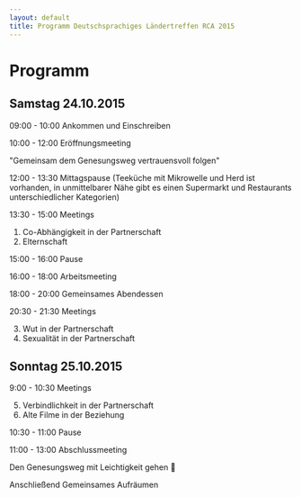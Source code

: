 ```yaml
---
layout: default
title: Programm Deutschsprachiges Ländertreffen RCA 2015
---
```

# Programm

## Samstag 24.10.2015

09:00 - 10:00 Ankommen und Einschreiben

10:00 - 12:00 Eröffnungsmeeting

  "Gemeinsam dem Genesungsweg
  vertrauensvoll folgen"

12:00 - 13:30 Mittagspause
    (Teeküche mit Mikrowelle und Herd ist
    vorhanden, in unmittelbarer Nähe
    gibt es einen Supermarkt und
    Restaurants unterschiedlicher
    Kategorien)

13:30 - 15:00 Meetings

  1. Co-Abhängigkeit in der Partnerschaft
  2. Elternschaft
    
15:00 - 16:00 Pause

16:00 - 18:00 Arbeitsmeeting

18:00 - 20:00 Gemeinsames Abendessen

20:30 - 21:30 Meetings

  3. Wut in der Partnerschaft
  4. Sexualität in der Partnerschaft

## Sonntag 25.10.2015

9:00 - 10:30 Meetings

  5. Verbindlichkeit in der Partnerschaft
  6. Alte Filme in der Beziehung

10:30 - 11:00 Pause

11:00 - 13:00 Abschlussmeeting

  Den Genesungsweg mit Leichtigkeit
  gehen :couple:
    
  Anschließend Gemeinsames Aufräumen
